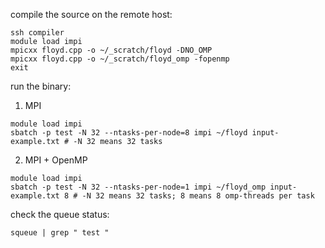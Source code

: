 compile the source on the remote host:

```
ssh compiler
module load impi
mpicxx floyd.cpp -o ~/_scratch/floyd -DNO_OMP
mpicxx floyd.cpp -o ~/_scratch/floyd_omp -fopenmp
exit
```

run the binary:

1) MPI
```
module load impi
sbatch -p test -N 32 --ntasks-per-node=8 impi ~/floyd input-example.txt # -N 32 means 32 tasks
```

2) MPI + OpenMP
```
module load impi
sbatch -p test -N 32 --ntasks-per-node=1 impi ~/floyd_omp input-example.txt 8 # -N 32 means 32 tasks; 8 means 8 omp-threads per task
```

check the queue status:
```
squeue | grep " test "
```
